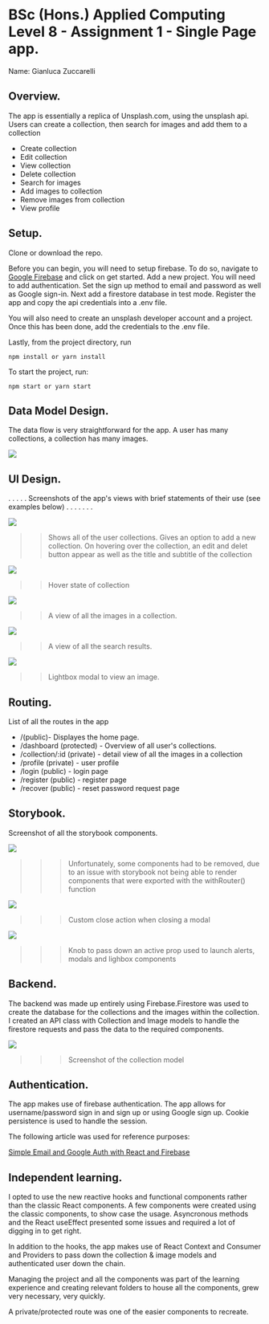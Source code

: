 # BSc (Hons.) Applied Computing Level 8 - Assignment 1 - Single Page app.

Name: Gianluca Zuccarelli

## Overview.

The app is essentially a replica of Unsplash.com, using  the unsplash api. Users can create a collection, then search for images and add them to a collection

- Create collection
- Edit collection
- View collection
- Delete collection
- Search for images
- Add images to collection
- Remove images from collection
- View profile

## Setup.

Clone or download the repo.

Before you can begin, you will need to setup firebase.
To do so, navigate to [Google Firebase](https://firebase.google.com/) and click on get started. Add a new project. You will need to add authentication. Set the sign up method to email and password as well as Google sign-in. Next add a firestore database in test mode. Register the app and copy the api credentials into a .env file.

You will also need to create an unsplash developer account and a project. Once this has been done, add the credentials to the .env file.

Lastly, from the project directory, run

`npm install or yarn install`

To start the project, run:

`npm start or yarn start`

## Data Model Design.

The data flow is very straightforward for the app. A user has many collections, a collection has many images.

![][diagram]

## UI Design.

. . . . . Screenshots of the app's views with brief statements of their use (see examples below) . . . . . . .

![][main]

>> Shows all of the user collections. Gives an option to add a new collection. On hovering over the collection, an edit and delet button appear as well as the title and subtitle of the collection

![][hover]

>> Hover state of collection

![][mason]

>> A view of all the images in a collection.

![][search]

>> A view of all the search results.

![][modal]

>> Lightbox modal to view an image.

## Routing.

List of all the routes in the app

- /(public)- Displayes the home page.
- /dashboard (protected) - Overview of all user's collections.
- /collection/:id (private) - detail view of all the images in a collection
- /profile (private) - user profile
- /login (public) - login page
- /register (public) - register page
- /recover (public) - reset password request page

## Storybook.

Screenshot of all the storybook components.

![][stories]

>>> Unfortunately, some components had to be removed, due to an issue with storybook not being able to render components that were exported with the withRouter() function

![][actions]
>>> Custom close action when closing a modal

![][knobs]
>>> Knob to pass down an active prop used to launch alerts, modals and lighbox components

## Backend.

The backend was made up entirely using Firebase.Firestore was used to create the database for the collections and the images within the collection. I created an API class with Collection and Image models to handle the firestore requests and pass the data to the required components.

![][collection]

>>> Screenshot of the collection model

## Authentication.

The app makes use of firebase authentication. The app allows for username/password sign in and sign up or using Google sign up. Cookie persistence is used to handle the session.

The following article was used for reference purposes:

[Simple Email and Google Auth with React and Firebase](https://medium.com/better-programming/dead-simple-auth-with-react-and-firebase-592e40ff43c5)

## Independent learning.

I opted to use the new reactive hooks and functional components rather than the classic React components. A few components were created using the classic components, to show case the usage. Asyncronous methods and the React useEffect presented some issues and required a lot of digging in to get right.

In addition to the hooks, the app makes use of React Context and Consumer and Providers to pass down the collection & image models and authenticated user down the chain.

Managing the project and all the components was part of the learning experience and creating relevant folders to house all the components, grew very necessary, very quickly.

A private/protected route was one of the easier components to recreate.

[diagram]: ./img/diagram.png
[main]: ./img/main.png
[hover]: ./img/hover.png
[mason]: ./img/mason.png
[modal]: ./img/modal.png
[search]: ./img/search.png
[detail]: ./img/detail.png
[stories]: ./img/stories.png
[knobs]: ./img/knobs.png
[actions]: ./img/actions.png
[collection]: ./img/collection.png
